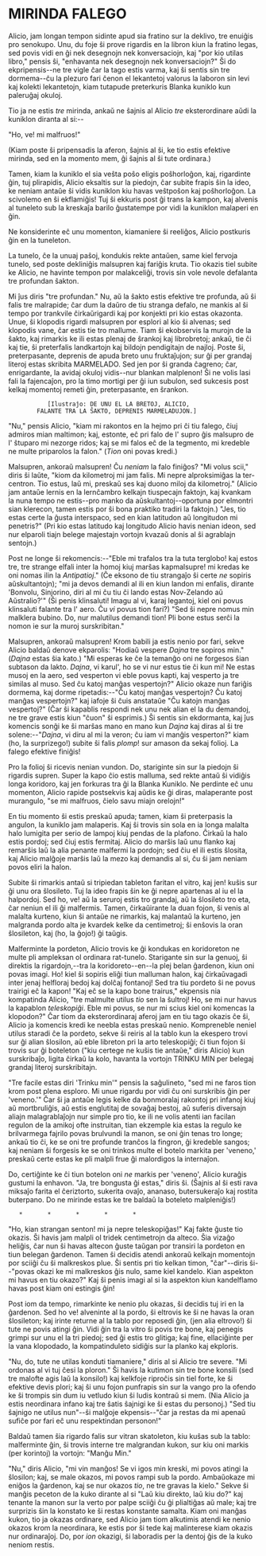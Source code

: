 # MIRINDA FALEGO

Alicio, jam longan tempon sidinte apud sia fratino sur la deklivo,
tre enuiĝis pro senokupo. Unu, du foje ŝi prove rigardis en la
libron kiun la fratino legas, sed povis vidi en ĝi nek desegnojn nek
konversaciojn, kaj "por kio utilas libro," pensis ŝi, "enhavanta nek
desegnojn nek konversaciojn?" Ŝi do ekpripensis--ne tre vigle ĉar
la tago estis varma, kaj ŝi sentis sin tre dormema--ĉu la plezuro
fari ĉenon el lekantetoj valorus la laboron sin levi kaj kolekti
lekantetojn, kiam tutapude preterkuris Blanka kuniklo kun paleruĝaj
okuloj.

Tio ja ne estis _tre_ mirinda, ankaŭ ne ŝajnis al Alicio _tre_
eksterordinare aŭdi la kuniklon diranta al si:--

"Ho, ve! mi malfruos!"

(Kiam poste ŝi pripensadis la aferon, ŝajnis al ŝi, ke tio estis
efektive mirinda, sed en la momento mem, ĝi ŝajnis al ŝi tute
ordinara.)

Tamen, kiam la kuniklo el sia veŝta poŝo eligis poŝhorloĝon, kaj,
rigardinte ĝin, tuj plirapidis, Alicio eksaltis sur la piedojn, ĉar
subite frapis ŝin la ideo, ke neniam antaŭe ŝi vidis kuniklon kiu
havas veŝtpoŝon kaj poŝhorloĝon. La scivolemo en ŝi ekflamiĝis!
Tuj ŝi ekkuris post ĝi trans la kampon, kaj alvenis al tuneleto sub
la kreskaĵa barilo ĝustatempe por vidi la kuniklon malaperi en ĝin.

Ne konsiderinte eĉ unu momenton, kiamaniere ŝi reeliĝos, Alicio
postkuris ĝin en la tuneleton.

La tunelo, ĉe la unuaj paŝoj, kondukis rekte antaŭen, same kiel
fervoja tunelo, sed poste dekliniĝis malsupren kaj fariĝis kruta.
Tio okazis tiel subite ke Alicio, ne havinte tempon por malakceliĝi,
trovis sin vole nevole defalanta tre profundan ŝakton.

Mi ĵus diris "tre profundan." Nu, aŭ la ŝakto estis efektive tre
profunda, aŭ ŝi falis tre malrapide; ĉar dum la daŭro de tiu
stranga defalo, ne mankis al ŝi tempo por trankvile ĉirkaŭrigardi
kaj por konjekti pri kio estas okazonta. Unue, ŝi klopodis rigardi
malsupren por esplori al kio ŝi alvenas; sed klopodis vane, ĉar
estis tie tro mallume. Tiam ŝi ekobservis la murojn de la ŝakto,
kaj rimarkis ke ili estas plenaj de ŝrankoj kaj librobretoj; ankaŭ,
tie ĉi kaj tie, ŝi preterfalis landkartojn kaj bildojn pendigitajn
de najloj. Poste ŝi, preterpasante, deprenis de apuda breto unu
fruktaĵujon; sur ĝi per grandaj literoj estas skribita MARMELADO.
Sed jen por ŝi granda ĉagreno; ĉar, enrigardante, la avidaj okuloj
vidis--nur blankan malplenon! Ŝi ne volis lasi fali la fajencaĵon,
pro la timo mortigi per ĝi iun subulon, sed sukcesis post kelkaj
momentoj remeti ĝin, preterpasante, en ŝrankon.

               [Ilustraĵo: DE UNU EL LA BRETOJ, ALICIO,
            FALANTE TRA LA ŜAKTO, DEPRENIS MARMELADUJON.]

"Nu," pensis Alicio, "kiam mi rakontos en la hejmo pri ĉi tiu falego,
ĉiuj admiros mian maltimon; kaj, estonte, eĉ pri falo de l' supro
ĝis malsupro de l' ŝtuparo mi nezorge ridos; kaj se mi falos eĉ de
la tegmento, mi kredeble ne multe priparolos la falon." (_Tion_ oni
povas kredi.)

Malsupren, ankoraŭ malsupren! Ĉu _neniam_ la falo finiĝos? "Mi
volus scii," diris ŝi laŭte, "kiom da kilometroj mi jam falis. Mi
nepre alproksimiĝas la ter-centron. Tio estus, laŭ mi, preskaŭ
ses kaj duono miloj da kilometroj." (Alicio jam antaŭe lernis en la
lernĉambro kelkajn tiuspecajn faktojn, kaj kvankam la nuna tempo
ne estis--pro manko da aŭskultantoj--oportuna por elmontri sian
klerecon, tamen estis por ŝi bona praktiko tradiri la faktojn.)
"Jes, tio estas certe la ĝusta interspaco, sed en kian latitudon aŭ
longitudon mi penetris?" (Pri kio estas latitudo kaj longitudo Alicio
havis nenian ideon, sed nur elparoli tiajn belege majestajn vortojn
kvazaŭ donis al ŝi agrablajn sentojn.)

Post ne longe ŝi rekomencis:--"Eble mi trafalos tra la tuta terglobo!
kaj estos tre, tre strange elfali inter la homoj kiuj marŝas
kapmalsupre! mi kredas ke oni nomas ilin la _Antipatioj_." (Ĉe eksono
de tiu strangaĵo ŝi certe _ne_ sopiris aŭskultantojn); "mi ja devos
demandi al ili en kiun landon mi enfalis, dirante 'Bonvolu, Sinjorino,
diri al mi ĉu tiu ĉi lando estas Nov-Zelando aŭ Aŭstralio?'" (Ŝi
penis klinsaluti! Imagu al vi, karaj legantoj, kiel oni povus klinsaluti
falante tra l' aero. Ĉu _vi_ povus tion fari?) "Sed ŝi nepre nomus min
malklera bubino. Do, nur malutilus demandi tion! Pli bone estus serĉi
la nomon ie sur la muroj surskribitan."

Malsupren, ankoraŭ malsupren! Krom babili ja estis nenio por fari,
sekve Alicio baldaŭ denove ekparolis: "Hodiaŭ vespere _Dajna_
tre sopiros min." (_Dajna_ estas ŝia kato.) "Mi esperas ke ĉe la
temanĝo oni ne forgesos ŝian subtason da lakto. _Dajna_, vi karul',
ho se vi nur estus tie ĉi kun mi! Ne estas musoj en la aero, sed
vesperton vi eble povus kapti, kaj vesperto ja tre similas al muso.
Sed ĉu katoj manĝas vespertojn?" Alicio okaze nun fariĝis dormema,
kaj dorme ripetadis:--"Ĉu katoj manĝas vespertojn? Ĉu katoj
manĝas vespertojn?" kaj iafoje ŝi ĉuis anstataŭe "Ĉu katojn
manĝas vespertoj?" (Ĉar ŝi kapablis respondi nek unu nek alian el
la du demandoj, ne tre grave estis kiun "ĉuon" ŝi esprimis.) Ŝi
sentis sin ekdormanta, kaj ĵus komencis sonĝi ke ŝi marŝas mano en
mano kun _Dajna_ kaj diras al ŝi tre solene:--"_Dajna_, vi diru al
mi la veron; ĉu iam vi manĝis vesperton?" kiam (ho, la surprizego!)
subite ŝi falis _plomp_! sur amason da sekaj folioj. La falego
efektive finiĝis!

Pro la folioj ŝi ricevis nenian vundon. Do, stariginte sin sur la
piedojn ŝi rigardis supren. Super la kapo ĉio estis malluma, sed
rekte antaŭ ŝi vidiĝis longa koridoro, kaj jen forkuras tra ĝi la
Blanka Kuniklo. Ne perdinte eĉ unu momenton, Alicio rapide postsekvis
kaj aŭdis ke ĝi diras, malaperante post murangulo, "se mi malfruos,
ĉielo savu miajn orelojn!"

En tiu momento ŝi estis preskaŭ apuda; tamen, kiam ŝi preterpasis
la angulon, la kuniklo jam malaperis. Kaj ŝi trovis sin sola en ia
longa malalta halo lumigita per serio de lampoj kiuj pendas de la
plafono. Ĉirkaŭ la halo estis pordoj; sed ĉiuj estis fermitaj.
Alicio do marŝis laŭ unu flanko kaj remarŝis laŭ la alia penante
malfermi la pordojn; sed ĉiu el ili estis ŝlosita, kaj Alicio
malĝoje marŝis laŭ la mezo kaj demandis al si, ĉu ŝi jam neniam
povos eliri la halon.

Subite ŝi rimarkis antaŭ si tripiedan tableton faritan el vitro, kaj
jen! kuŝis sur ĝi unu ora ŝlosileto. Tuj la ideo frapis ŝin ke
ĝi nepre apartenas al iu el la halpordoj. Sed ho, ve! aŭ la seruroj
estis tro grandaj, aŭ la ŝlosileto tro eta, ĉar neniun el ili ĝi
malfermis. Tamen, ĉirkaŭirante la duan fojon, ŝi venis al malalta
kurteno, kiun ŝi antaŭe ne rimarkis, kaj malantaŭ la kurteno, jen
malgranda pordo alta je kvardek kelke da centimetroj; ŝi enŝovis la
oran ŝlosileton, kaj (ho, la ĝojo!) ĝi taŭgis.

Malferminte la pordeton, Alicio trovis ke ĝi kondukas en koridoreton
ne multe pli ampleksan ol ordinara rat-tunelo. Starigante sin sur la
genuoj, ŝi direktis la rigardojn,--tra la koridoreto--en--la plej
belan ĝardenon, kiun oni povas imagi. Ho! kiel ŝi sopiris eliĝi
tiun malluman halon, kaj ĉirkaŭvagadi inter jenaj helfloraj bedoj
kaj dolĉaj fontanoj! Sed tra tiu pordeto ŝi ne povus trairigi eĉ
la kapon! "Kaj eĉ se la kapo bone trairus," ekpensis nia kompatinda
Alicio, "tre malmulte utilus _tio_ sen la ŝultroj! Ho, se mi nur
havus la kapablon _teleskopiĝi_. Eble mi povus, se nur mi scius kiel
oni komencas la klopodon?" Ĉar tiom da eksterordinaraj aferoj jam
en tiu tago okazis ĉe ŝi, Alicio ja komencis kredi ke neebla estas
preskaŭ nenio. Kompreneble neniel utilus staradi ĉe la pordeto,
sekve ŝi reiris al la tablo kun la ekespero trovi sur ĝi alian
ŝlosilon, aŭ eble libreton pri la arto teleskopiĝi; ĉi tiun fojon
ŝi trovis sur ĝi boteleton ("kiu certege ne kuŝis tie antaŭe,"
diris Alicio) kun surskribaĵo, ligita ĉirkaŭ la kolo, havanta la
vortojn TRINKU MIN per belegaj grandaj literoj surskribitajn.

"Tre facile estas diri 'Trinku min'" pensis la saĝulineto, "sed
mi ne faros tion krom post plena esploro. Mi unue rigardu por vidi
ĉu oni surskribis ĝin per 'veneno.'" Ĉar ŝi ja antaŭe legis
kelke da bonmoralaj rakontoj pri infanoj kiuj aŭ mortbruliĝis, aŭ
estis englutitaj de sovaĝaj bestoj, aŭ suferis diversajn aliajn
malagrablaĵojn nur simple pro tio, ke ili ne volis atenti ian facilan
regulon de la amikoj ofte instruitan, tian ekzemple kia estas la
regulo ke brilvarmega fajrilo povas brulvundi la manon, se oni ĝin
tenas tro longe; ankaŭ tio ĉi, ke se oni tre profunde tranĉos
la fingron, ĝi kredeble sangos; kaj neniam ŝi forgesis ke se oni
trinkos multe el botelo markita per 'veneno,' preskaŭ certe estas ke
pli malpli frue ĝi malordigos la internaĵon.

Do, certiĝinte ke ĉi tiun botelon oni _ne_ markis per 'veneno',
Alicio kuraĝis gustumi la enhavon. "Ja, tre bongusta ĝi estas,"
diris ŝi. (Ŝajnis al ŝi esti rava miksaĵo farita el ĉeriztorto,
sukerita ovaĵo, ananaso, butersukeraĵo kaj rostita buterpano. Do ne
mirinde estas ke tre baldaŭ la boteleto malpleniĝis!)


       *       *       *       *       *


"Ho, kian strangan senton! mi ja nepre teleskopiĝas!" Kaj fakte
ĝuste tio okazis. Ŝi havis jam malpli ol tridek centimetrojn da
alteco. Ŝia vizaĝo heliĝis, ĉar nun ŝi havas altecon ĝuste
taŭgan por transiri la pordeton en tiun belegan ĝardenon. Tamen
ŝi decidis atendi ankoraŭ kelkajn momentojn por sciiĝi ĉu ŝi
malkreskos plue. Ŝi sentis pri tio kelkan timon, "ĉar"--diris
ŝi--"povas okazi ke mi malkreskos ĝis nulo, same kiel kandelo. Kian
aspekton mi havus en tiu okazo?" Kaj ŝi penis imagi al si la aspekton
kiun kandelflamo havas post kiam oni estingis ĝin!

Post iom da tempo, rimarkinte ke nenio plu okazas, ŝi decidis tuj iri
en la ĝardenon. Sed ho ve! alveninte al la pordo, ŝi eltrovis ke
ŝi ne havas la oran ŝlosileton; kaj irinte returne al la tablo por
reposedi ĝin, (jen alia eltrovo!) ŝi tute ne povis atingi ĝin. Vidi
ĝin tra la vitro ŝi povis tre bone, kaj penegis grimpi sur unu el la
tri piedoj; sed ĝi estis tro glitiga; kaj fine, ellaciĝinte per la
vana klopodado, la kompatinduleto sidiĝis sur la planko kaj ekploris.

"Nu, do, tute ne utilas konduti tiamaniere," diris al si Alicio tre
severe. "Mi ordonas al vi tuj ĉesi la ploron." Ŝi havis la kutimon
sin tre bone konsili (sed tre malofte agis laŭ la konsilo!) kaj
kelkfoje riproĉis sin tiel forte, ke ŝi efektive devis plori;
kaj ŝi unu fojon punfrapis sin sur la vango pro la ofendo ke ŝi
trompis sin dum iu vetludo kiun ŝi ludis kontraŭ si mem. (Nia
Alicio ja estis neordinara infano kaj tre ŝatis ŝajnigi ke ŝi
estas du personoj.) "Sed tiu ŝajnigo ne utilus nun"--ŝi malĝoje
ekpensis--"ĉar ja restas da mi apenaŭ sufiĉe por fari eĉ unu
respektindan personon!"

Baldaŭ tamen ŝia rigardo falis sur vitran skatoleton, kiu kuŝas sub
la tablo: malferminte ĝin, ŝi trovis interne tre malgrandan kukon,
sur kiu oni markis (per korintoj) la vortojn: "Manĝu Min."

"Nu," diris Alicio, "mi vin manĝos! Se vi igos min kreski, mi povos
atingi la ŝlosilon; kaj, se male okazos, mi povos rampi sub la pordo.
Ambaŭokaze mi eniĝos la ĝardenon, kaj se nur okazos _tio_, ne tre
gravas la kielo." Sekve ŝi manĝis peceton de la kuko dirante al si
"Laŭ kiu direkto, laŭ kiu do?" kaj tenante la manon sur la verto por
palpe sciiĝi ĉu ĝi plialtiĝas aŭ male; kaj tre surprizis ŝin
la konstato ke ŝi restas konstante samalta. Kiam oni manĝas kukon,
tio ja okazas ordinare, sed Alicio jam tiom alkutimis atendi ke nenio
okazos krom la neordinara, ke estis por ŝi tede kaj malinterese kiam
okazis nur ordinaraĵoj. Do, por _ion_ okazigi, ŝi laboradis per la
dentoj ĝis de la kuko neniom restis.

